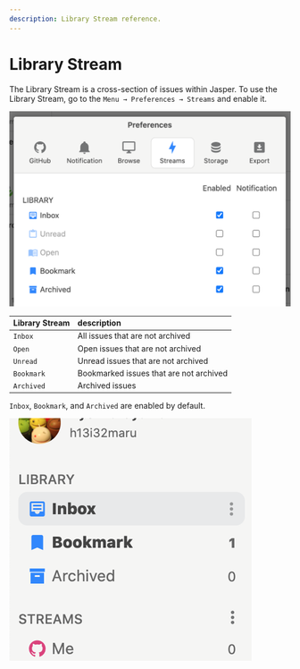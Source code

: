 ```yaml
---
description: Library Stream reference.
---
```


# Library Stream

The Library Stream is a cross-section of issues within Jasper. To use the Library Stream, go to the `Menu → Preferences → Streams` and enable it.

![](../.gitbook/assets/12_library_stream.png)

| Library Stream | description |
| :--- | :--- |
| `Inbox` | All issues that are not archived |
| `Open` | Open issues that are not archived |
| `Unread` | Unread issues that are not archived |
| `Bookmark` | Bookmarked issues that are not archived |
| `Archived` | Archived issues |

`Inbox`, `Bookmark`, and `Archived` are enabled by default.

![](../.gitbook/assets/12_inbox.png)

